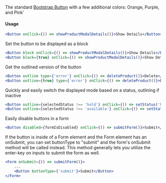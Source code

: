 The standard [Bootstrap Button](https://getbootstrap.com/docs/5.1/components/buttons/) with a few additional colors:
Orange, Purple, and Pink'

#### Usage

```jsx
<Button onClick={() => showProductModalDetails()}>Show Details</Button>
```

Set the button to be displayed as a block

```jsx
<Button block onClick={() => showProductModalDetails()}>Show Details</Button>
<Button block={true} onClick={() => showProductModalDetails()}>Show Details</Button>
```

Get the outlined version of the button

```jsx
<Button outline type={'error'} onClick={() => deleteProduct()}>Delete</Button>
<Button outline={true} type={'error'} onClick={() => deleteProduct()}>Delete</Button>
```

Quickly and easily switch the displayed mode based on a status, outlining if inactive

```jsx
<Button outline={selectedStatus !== 'hold'} onClick={() => setStatus('hold')}>On Hold</Button>
<Button outline={selectedStatus !== 'available'} onClick={() => setStatus('available')}>Available</Button>
```

Easily disable buttons in a form

```jsx
<Button disabled={formIsDisabled} onClick={() => submitForm()}>Submit</Button>
```

If the button is inside of a Form element and the Form element has an onSubmit, you can set buttonType to "submit" and the form's onSubmit method will be called instead. This method generally lets you utilize the enter-key on inputs to submit the form as well.

```jsx
<Form onSubmit={() => submitForm()}>
    ...
    <Button buttonType={'submit'}>Submit</Button>
</Form>
```

[//]: # (![image]&#40;/src/components/Box/images/example.png&#41;)
